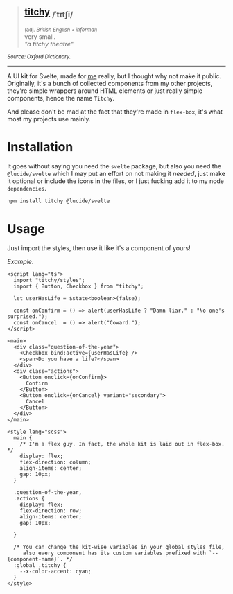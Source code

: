 > ## [titchy](https://www.oxfordlearnersdictionaries.com/definition/english/titchy) <sub>/ˈtɪtʃi/</sub>
> <sup>(adj. _British English • informal_)</sup> \
>  very small. \
>  _"a titchy theatre"_

<sup>_Source: Oxford Dictionary._</sup>

---

A UI kit for Svelte, made for [me](https://github.com/IamFastre) really, but I thought why not make it public. \
Originally, it's a bunch of collected components from my other projects, they're simple wrappers around HTML elements
or just really simple components, hence the name `Titchy`.

And please don't be mad at the fact that they're made in `flex-box`, it's what most my projects use mainly.

# Installation

It goes without saying you need the `svelte` package, but also you need the `@lucide/svelte`
which I may put an effort on not making it _needed_, just make it optional or include the icons in the files,
or I just fucking add it to my node `dependencies`.

```bash
npm install titchy @lucide/svelte
```

# Usage

Just import the styles, then use it like it's a component of yours!

_Example:_

```svelte
<script lang="ts">
  import "titchy/styles";
  import { Button, Checkbox } from "titchy";

  let userHasLife = $state<boolean>(false);

  const onConfirm = () => alert(userHasLife ? "Damn liar." : "No one's surprised.");
  const onCancel  = () => alert("Coward.");
</script>

<main>
  <div class="question-of-the-year">
    <Checkbox bind:active={userHasLife} />
    <span>Do you have a life?</span>
  </div>
  <div class="actions">
    <Button onclick={onConfirm}>
      Confirm
    </Button>
    <Button onclick={onCancel} variant="secondary">
      Cancel
    </Button>
  </div>
</main>

<style lang="scss">
  main {
    /* I'm a flex guy. In fact, the whole kit is laid out in flex-box. */
    display: flex;
    flex-direction: column;
    align-items: center;
    gap: 10px;
  }

  .question-of-the-year,
  .actions {
    display: flex;
    flex-direction: row;
    align-items: center;
    gap: 10px;

  }

  /* You can change the kit-wise variables in your global styles file,
     also every component has its custom variables prefixed with `--{component-name}`. */
  :global .titchy {
    --x-color-accent: cyan;
  }
</style>
```

